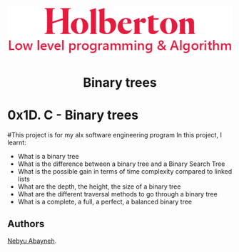 <br>
<div align=center>
    <img
    style="text-align:center"
    src="https://raw.githubusercontent.com/coding-max/hbtn_config/main/assets/head_low-level.png"
    alt="Holberton School"/>
    <h1 align="center">Binary trees</h1>
</div>

# 0x1D. C - Binary trees

#This project is for my alx software engineering program
In this project, I learnt:

- What is a binary tree
- What is the difference between a binary tree and a Binary Search Tree
- What is the possible gain in terms of time complexity compared to linked lists
- What are the depth, the height, the size of a binary tree
- What are the different traversal methods to go through a binary tree
- What is a complete, a full, a perfect, a balanced binary tree

## Authors

[Nebyu Abayneh](https://www.linkedin.com/in/nebyu-abayneh-b64940167/).
